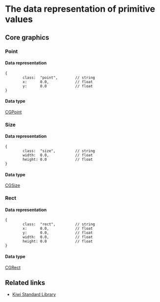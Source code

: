 # The data representation of primitive values

## Core graphics
### Point
#### Data representation
````
{
        class:  "point",        // string
        x:      0.0,            // float
        y:      0.0             // float
}
````

#### Data type
[CGPoint](https://developer.apple.com/documentation/coregraphics/cgpoint)

### Size
#### Data representation
````
{
        class:  "size",         // string
        width:  0.0,            // float
        height: 0.0             // float
}
````

#### Data type
[CGSize](https://developer.apple.com/documentation/coregraphics/cgsize)

### Rect
#### Data representation
````
{
        class:  "rect",         // string
        x:      0.0,            // float
        y:      0.0,            // float
        width:  0.0,            // float
        height: 0.0             // float
}
````

#### Data type
[CGRect](https://developer.apple.com/documentation/coregraphics/cgrect)


## Related links
* [Kiwi Standard Library](https://github.com/steelwheels/KiwiScript/blob/master/KiwiLibrary/Document/Library.md)
